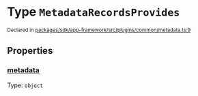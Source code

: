 # Type `MetadataRecordsProvides`
<sub>Declared in [packages/sdk/app-framework/src/plugins/common/metadata.ts:9](https://github.com/dxos/dxos/blob/8ed3715dc/packages/sdk/app-framework/src/plugins/common/metadata.ts#L9)</sub>




## Properties
### [metadata](https://github.com/dxos/dxos/blob/8ed3715dc/packages/sdk/app-framework/src/plugins/common/metadata.ts#L10)
Type: <code>object</code>





